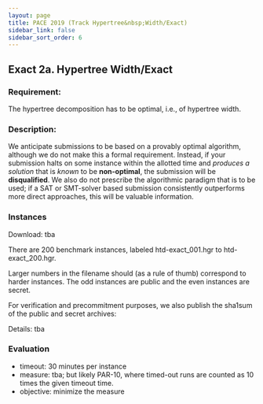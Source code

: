 ```yaml
---
layout: page
title: PACE 2019 (Track Hypertree&nbsp;Width/Exact)
sidebar_link: false
sidebar_sort_order: 6
---
```


## Exact 2a. Hypertree Width/Exact
### Requirement: 
The hypertree decomposition has to be optimal, i.e., of hypertree width. 

### Description:
We anticipate submissions to be based on a provably optimal algorithm, although we do not make this a formal requirement. 
Instead, if your submission halts on some instance within the allotted time and *produces a solution* that is *known* to be **non-optimal**, the submission will be **disqualified**. 
We also do not prescribe the algorithmic paradigm that is to be used; if a SAT or SMT-solver based submission consistently outperforms more direct approaches, this will be valuable information.

### Instances

Download: tba

There are 200 benchmark instances, labeled htd-exact_001.hgr to htd-exact_200.hgr. 

 
Larger numbers in the filename should (as a rule of thumb) correspond to harder instances. The odd instances are public and the even instances are secret. 

For verification and precommitment purposes, we also publish the sha1sum of the public and secret archives:

Details:
tba

### Evaluation 
- timeout: 30 minutes per instance
- measure: tba; but likely PAR-10, where timed-out runs are counted as 10 times the given timeout time.
- objective: minimize the measure